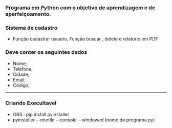 ### Programa em Python com o objetivo de aprendizagem e de aperfeiçoamento.


### Sistema de cadastro  ###

- Função cadastrar usuario, Função buscar , delete e relatorio em PDF 

### Deve conter os seguintes dados ###

- Nome;
- Telefone; 
- Cidade; 
- Email; 
- Código;
----------------------------
### Criando Execultavel 

- OBS : pip install pyinstaller
- pyinstaller --onefile --console --windowed (nome do programa.py)


